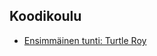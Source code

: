 ## Koodikoulu

- [Ensimmäinen tunti: Turtle Roy](https://github.com/koodikoulu/koodikoulu/blob/master/1_turtle_roy.md)

